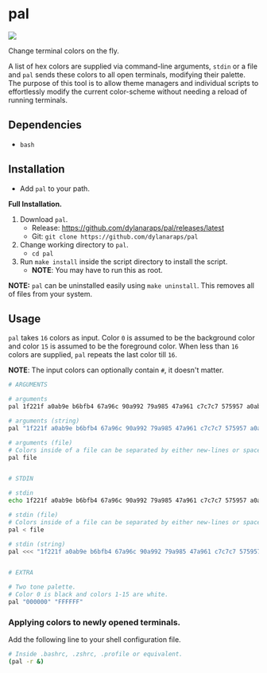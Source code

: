 # pal

<a href="https://travis-ci.org/dylanaraps/pal"><img src="https://travis-ci.org/dylanaraps/pal.svg?branch=master"></a>

Change terminal colors on the fly.

A list of hex colors are supplied via command-line arguments, `stdin` or a file and `pal` sends these colors to all open terminals, modifying their palette. The purpose of this tool is to allow theme managers and individual scripts to effortlessly modify the current color-scheme without needing a reload of running terminals.

## Dependencies

- `bash`

## Installation

- Add `pal` to your path.

**Full Installation.**

1. Download `pal`.
    - Release: https://github.com/dylanaraps/pal/releases/latest
    - Git: `git clone https://github.com/dylanaraps/pal`
2. Change working directory to `pal`.
    - `cd pal`
3. Run `make install` inside the script directory to install the script.
    - **NOTE**: You may have to run this as root.

**NOTE:** `pal` can be uninstalled easily using `make uninstall`. This removes all of files from your system.

## Usage

`pal` takes `16` colors as input. Color `0` is assumed to be the background color and color `15` is assumed to be the foreground color. When less than `16` colors are supplied, `pal` repeats the last color till `16`.

**NOTE**: The input colors can optionally contain `#`, it doesn't matter.

```sh
# ARGUMENTS

# arguments
pal 1f221f a0ab9e b6bfb4 67a96c 90a992 79a985 47a961 c7c7c7 575957 a0ab9e b6bfb4 67a96c 90a992 79a985 47a961 c7c7c7

# arguments (string)
pal "1f221f a0ab9e b6bfb4 67a96c 90a992 79a985 47a961 c7c7c7 575957 a0ab9e b6bfb4 67a96c 90a992 79a985 47a961 c7c7c7"

# arguments (file)
# Colors inside of a file can be separated by either new-lines or spaces.
pal file


# STDIN

# stdin
echo 1f221f a0ab9e b6bfb4 67a96c 90a992 79a985 47a961 c7c7c7 575957 a0ab9e b6bfb4 67a96c 90a992 79a985 47a961 c7c7c7 | pal

# stdin (file)
# Colors inside of a file can be separated by either new-lines or spaces.
pal < file

# stdin (string)
pal <<< "1f221f a0ab9e b6bfb4 67a96c 90a992 79a985 47a961 c7c7c7 575957 a0ab9e b6bfb4 67a96c 90a992 79a985 47a961 c7c7c7"


# EXTRA

# Two tone palette.
# Color 0 is black and colors 1-15 are white.
pal "000000" "FFFFFF"
```

### Applying colors to newly opened terminals.

Add the following line to your shell configuration file.

```sh
# Inside .bashrc, .zshrc, .profile or equivalent.
(pal -r &)
```
